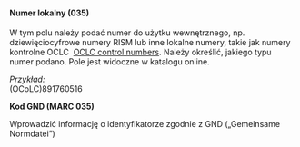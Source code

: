 #### Numer lokalny (035)

W tym polu należy podać numer do użytku wewnętrznego, np. dziewięciocyfrowe numery RISM lub inne lokalne numery, takie jak numery kontrolne OCLC&nbsp; [OCLC control numbers](https://help.oclc.org/Metadata_Services/WorldShare_Collection_Manager/Choose_your_Collection_Manager_workflow/Data_sync_collections/Prepare_your_data/30035_field_and_OCLC_control_numbers). Należy określić, jakiego typu numer podano. Pole jest widoczne w katalogu online.  
  
_Przykład:_  
(OCoLC)891760516

**Kod GND (MARC 035)**

Wprowadzić informację o identyfikatorze zgodnie z GND („Gemeinsame Normdatei”)